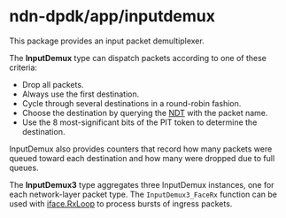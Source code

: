 # ndn-dpdk/app/inputdemux

This package provides an input packet demultiplexer.

The **InputDemux** type can dispatch packets according to one of these criteria:

* Drop all packets.
* Always use the first destination.
* Cycle through several destinations in a round-robin fashion.
* Choose the destination by querying the [NDT](../../container/ndt) with the packet name.
* Use the 8 most-significant bits of the PIT token to determine the destination.

InputDemux also provides counters that record how many packets were queued toward each destination and how many were dropped due to full queues.

The **InputDemux3** type aggregates three InputDemux instances, one for each network-layer packet type.
The `InputDemux3_FaceRx` function can be used with [iface.RxLoop](../../iface) to process bursts of ingress packets.
